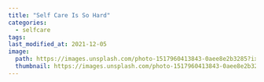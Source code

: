 ```yaml
---
title: "Self Care Is So Hard"
categories:
  - selfcare
tags:
last_modified_at: 2021-12-05
image: 
  path: https://images.unsplash.com/photo-1517960413843-0aee8e2b3285?ixlib=rb-1.2.1&ixid=MnwxMjA3fDB8MHxwaG90by1wYWdlfHx8fGVufDB8fHx8&auto=format&fit=crop&w=899&q=80
  thumbnail: https://images.unsplash.com/photo-1517960413843-0aee8e2b3285?ixlib=rb-1.2.1&ixid=MnwxMjA3fDB8MHxwaG90by1wYWdlfHx8fGVufDB8fHx8&auto=format&fit=crop&w=899&q=80
---
```

